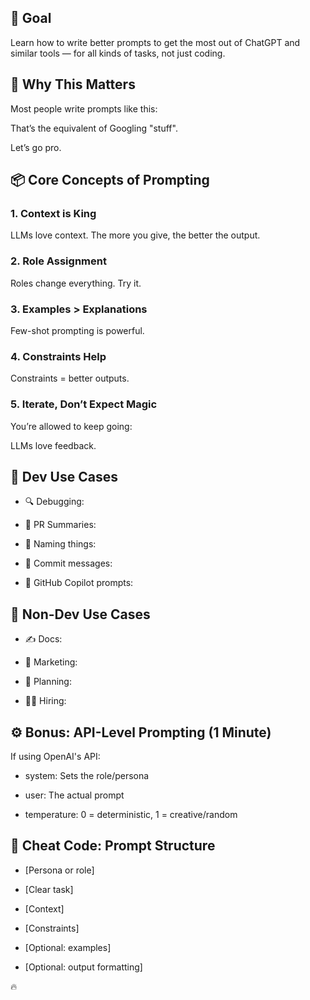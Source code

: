 ## 🎯 Goal

Learn how to write better prompts to get the most out of ChatGPT and similar tools — for all kinds of tasks, not just coding.

<!-- Unsupported block type: divider -->

## 🚀 Why This Matters

Most people write prompts like this:

<!-- Unsupported block type: quote -->

That’s the equivalent of Googling "stuff".

Let’s go pro.

<!-- Unsupported block type: divider -->

## 📦 Core Concepts of Prompting

### 1. Context is King

LLMs love context. The more you give, the better the output.

<!-- Unsupported block type: quote -->

<!-- Unsupported block type: quote -->

<!-- Unsupported block type: divider -->

### 2. Role Assignment

<!-- Unsupported block type: quote -->

Roles change everything. Try it.

<!-- Unsupported block type: divider -->

### 3. Examples > Explanations

Few-shot prompting is powerful.

<!-- Unsupported block type: quote -->

<!-- Unsupported block type: divider -->

### 4. Constraints Help

<!-- Unsupported block type: quote -->

Constraints = better outputs.

<!-- Unsupported block type: divider -->

### 5. Iterate, Don’t Expect Magic

You’re allowed to keep going:

<!-- Unsupported block type: quote -->

LLMs love feedback.

<!-- Unsupported block type: divider -->

## 🔧 Dev Use Cases

- 🔍 Debugging:

- 📄 PR Summaries:

- 🧠 Naming things:

- 📜 Commit messages:

- 🤖 GitHub Copilot prompts:

<!-- Unsupported block type: divider -->

## 💼 Non-Dev Use Cases

- ✍️ Docs:

- 📣 Marketing:

- 📅 Planning:

- 🧑‍🏫 Hiring:

<!-- Unsupported block type: divider -->

## ⚙️ Bonus: API-Level Prompting (1 Minute)

If using OpenAI's API:

<!-- Unsupported block type: code -->

- system: Sets the role/persona

- user: The actual prompt

- temperature: 0 = deterministic, 1 = creative/random

## 🎁 Cheat Code: Prompt Structure

- [Persona or role]

- [Clear task]

- [Context]

- [Constraints]

- [Optional: examples]

- [Optional: output formatting]

🔥